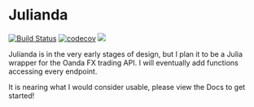 # Julianda

[![Build Status](https://travis-ci.org/CalebDepatie/Julianda.svg?branch=master)](https://travis-ci.org/CalebDepatie/Julianda)
[![codecov](https://codecov.io/gh/CalebDepatie/Julianda/branch/master/graph/badge.svg)](https://codecov.io/gh/CalebDepatie/Julianda)
[![](https://img.shields.io/badge/docs-latest-blue.svg)](https://calebdepatie.github.io/Julianda/dev)

Julianda is in the very early stages of design, but I plan it to be a Julia wrapper for the Oanda FX trading API. I will eventually add functions accessing every endpoint.

It is nearing what I would consider usable, please view the Docs to get started!
